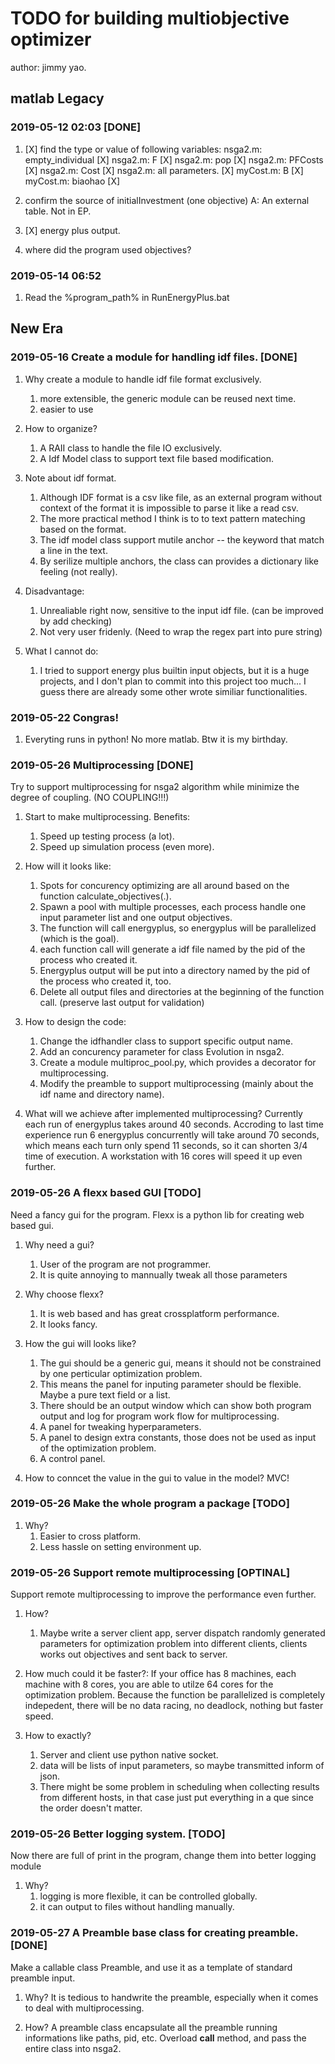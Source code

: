 # TODO for building multiobjective optimizer
author: jimmy yao.

## matlab Legacy 
### 2019-05-12 02:03 [DONE]
1. [X] find the type or value of following variables:
    nsga2.m: empty_individual [X]
    nsga2.m: F                [X] 
    nsga2.m: pop              [X]
    nsga2.m: PFCosts          [X]
    nsga2.m: Cost             [X]
    nsga2.m: all parameters.  [X]
    myCost.m: B               [X]
    myCost.m: biaohao         [X]
    
2. confirm the source of initialInvestment (one objective)
    A:  An external table. Not in EP.

3. [X] energy plus output.

4. where did the program used objectives?


### 2019-05-14 06:52 
1. Read the %program\_path% in RunEnergyPlus.bat

## New Era
### 2019-05-16 Create a module for handling idf files. [DONE] 
1. Why create a module to handle idf file format exclusively.
    1. more extensible, the generic module can be reused next time.
    2. easier to use
    
2. How to organize?
    1. A RAII class to handle the file IO exclusively.
    2. A Idf Model class to support text file based modification.

3. Note about idf format.
    1. Although IDF format is a csv like file, as an external program without context of the format it is impossible to parse it like a read csv.
    2. The more practical method I think is to to text pattern mateching based on the format.
    3. The idf model class support mutile anchor -- the keyword that match a line in the text.
    4. By serilize multiple anchors, the class can provides a dictionary like feeling (not really).

4. Disadvantage:   
    1. Unrealiable right now, sensitive to the input idf file. (can be improved by add checking)
    2. Not very user fridenly. (Need to wrap the regex part into pure string)

5. What I cannot do:
    1. I tried to support energy plus builtin input objects, but it is a huge projects, and I don't plan to commit into this project too much... I guess there are already some other wrote similiar functionalities.

### 2019-05-22 Congras! 
1. Everyting runs in python! No more matlab. Btw it is my birthday.

### 2019-05-26 Multiprocessing [DONE]
Try to support multiprocessing for nsga2 algorithm while minimize the degree of coupling. (NO COUPLING!!!)

1. Start to make multiprocessing. Benefits:
    1. Speed up testing process (a lot).
    2. Speed up simulation process (even more).

2. How will it looks like:
    1. Spots for concurency optimizing are all around based on the function calculate\_objectives(.). 
    2. Spawn a pool with multiple processes, each process handle one input parameter list and one output objectives.
    3. The function will call energyplus, so energyplus will be parallelized (which is the goal).
    4. each function call will generate a idf file named by the pid of the process who created it.
    5. Energyplus output will be put into a directory named by the pid of the process who created it, too.
    6. Delete all output files and directories at the beginning of the function call. (preserve last output for validation)

3. How to design the code:
    1. Change the idfhandler class to support specific output name.
    2. Add an concurency parameter for class Evolution in nsga2.
    3. Create a module multiproc\_pool.py, which provides a decorator for multiprocessing.
    4. Modify the preamble to support multiprocessing (mainly about the idf name and directory name).

4. What will we achieve after implemented multiprocessing?
    Currently each run of energyplus takes around 40 seconds. Accroding to last time experience run 6 energyplus concurrently will take around 70 seconds, which means each turn only spend 11 seconds, so it can shorten 3/4 time of execution. A workstation with 16 cores will speed it up even further.


### 2019-05-26 A flexx based GUI [TODO]
Need a fancy gui for the program. Flexx is a python lib for creating web based gui.
1. Why need a gui?
    1. User of the program are not programmer.
    2. It is quite annoying to mannually tweak all those parameters

2. Why choose flexx?
    1. It is web based and has great crossplatform performance.
    2. It looks fancy.

3. How the gui will looks like?
    1. The gui should be a generic gui, means it should not be constrained by one perticular optimization problem.
    2. This means the panel for inputing parameter should be flexible. Maybe a pure text field or a list.
    3. There should be an output window which can show both program output and log for program work flow for multiprocessing.
    4. A panel for tweaking hyperparameters.
    5. A panel to design extra constants, those does not be used as input of the optimization problem.
    6. A control panel.

4. How to conncet the value in the gui to value in the model?
    MVC!

### 2019-05-26 Make the whole program a package [TODO]
1. Why?
    1. Easier to cross platform.
    2. Less hassle on setting environment up.

### 2019-05-26 Support remote multiprocessing [OPTINAL]
Support remote multiprocessing to improve the performance even further.
1. How?
    1. Maybe write a server client app, server dispatch randomly generated parameters for optimization problem into different clients, clients works out objectives and sent back to server.

2. How much could it be faster?:
    If your office has 8 machines, each machine with 8 cores, you are able to utilze 64 cores for the optimization problem. Because the function be parallelized is completely indepedent, there will be no data racing, no deadlock, nothing but faster speed. 

3. How to exactly?
    1. Server and client use python native socket.
    2. data will be lists of input parameters, so maybe transmitted inform of json.
    3. There might be some problem in scheduling when collecting results from different hosts, in that case just put everything in a que since the order doesn't matter.

### 2019-05-26 Better logging system. [TODO]
Now there are full of print in the program, change them into better logging module

1. Why?
    1. logging is more flexible, it can be controlled globally.
    2. it can output to files without handling manually.


### 2019-05-27 A Preamble base class for creating preamble. [DONE]
Make a callable class Preamble, and use it as a template of standard preamble input.
1. Why?
    It is tedious to handwrite the preamble, especially when it comes to deal with multiprocessing.

2. How?
    A preamble class encapsulate all the preamble running informations like paths, pid, etc. Overload __call__ method, and pass the entire class into nsga2.

